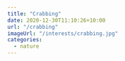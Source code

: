 ```yaml
---
title: "Crabbing"
date: 2020-12-30T11:10:26+10:00
url: "/crabbing"
imageUrl: "/interests/crabbing.jpg"
categories:
  - nature
---
```

